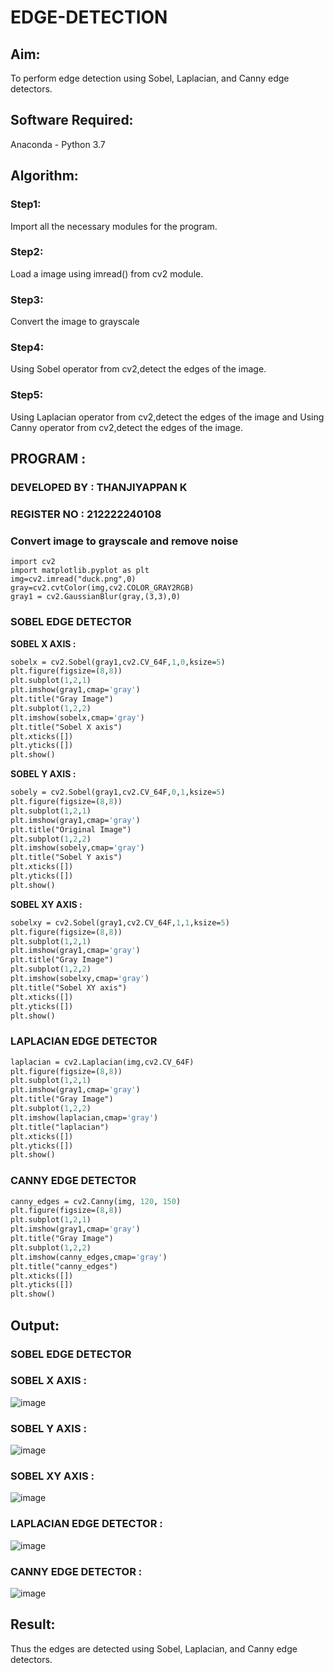 # EDGE-DETECTION
## Aim:
To perform edge detection using Sobel, Laplacian, and Canny edge detectors.

## Software Required:
Anaconda - Python 3.7

## Algorithm:
### Step1:
Import all the necessary modules for the program.

### Step2:
Load a image using imread() from cv2 module.

### Step3:
Convert the image to grayscale

### Step4:
Using Sobel operator from cv2,detect the edges of the image.

### Step5:

Using Laplacian operator from cv2,detect the edges of the image and Using Canny operator from cv2,detect the edges of the image.

## PROGRAM :
### DEVELOPED BY : THANJIYAPPAN K
### REGISTER NO : 212222240108
### Convert image to grayscale and remove noise
```P
import cv2
import matplotlib.pyplot as plt
img=cv2.imread("duck.png",0)
gray=cv2.cvtColor(img,cv2.COLOR_GRAY2RGB)
gray1 = cv2.GaussianBlur(gray,(3,3),0)
```
### SOBEL EDGE DETECTOR
**SOBEL X AXIS :**
```p
sobelx = cv2.Sobel(gray1,cv2.CV_64F,1,0,ksize=5)
plt.figure(figsize=(8,8))
plt.subplot(1,2,1)
plt.imshow(gray1,cmap='gray')
plt.title("Gray Image")
plt.subplot(1,2,2)
plt.imshow(sobelx,cmap='gray')
plt.title("Sobel X axis")
plt.xticks([])
plt.yticks([])
plt.show()
```
**SOBEL Y AXIS :**
```p
sobely = cv2.Sobel(gray1,cv2.CV_64F,0,1,ksize=5)
plt.figure(figsize=(8,8))
plt.subplot(1,2,1)
plt.imshow(gray1,cmap='gray')
plt.title("Original Image")
plt.subplot(1,2,2)
plt.imshow(sobely,cmap='gray')
plt.title("Sobel Y axis")
plt.xticks([])
plt.yticks([])
plt.show()
```
**SOBEL XY AXIS :**
```p
sobelxy = cv2.Sobel(gray1,cv2.CV_64F,1,1,ksize=5)
plt.figure(figsize=(8,8))
plt.subplot(1,2,1)
plt.imshow(gray1,cmap='gray')
plt.title("Gray Image")
plt.subplot(1,2,2)
plt.imshow(sobelxy,cmap='gray')
plt.title("Sobel XY axis")
plt.xticks([])
plt.yticks([])
plt.show()
```
### LAPLACIAN EDGE DETECTOR
```p
laplacian = cv2.Laplacian(img,cv2.CV_64F)
plt.figure(figsize=(8,8))
plt.subplot(1,2,1)
plt.imshow(gray1,cmap='gray')
plt.title("Gray Image")
plt.subplot(1,2,2)
plt.imshow(laplacian,cmap='gray')
plt.title("laplacian")
plt.xticks([])
plt.yticks([])
plt.show()
```
### CANNY EDGE DETECTOR
```p
canny_edges = cv2.Canny(img, 120, 150)
plt.figure(figsize=(8,8))
plt.subplot(1,2,1)
plt.imshow(gray1,cmap='gray')
plt.title("Gray Image")
plt.subplot(1,2,2)
plt.imshow(canny_edges,cmap='gray')
plt.title("canny_edges")
plt.xticks([])
plt.yticks([])
plt.show()
```

## Output:
### SOBEL EDGE DETECTOR


### SOBEL X AXIS :
![image](https://github.com/22009011/EDGE-DETECTION/assets/118343461/b798cd40-fc9a-40f6-ae3c-84e3079e5a9b)







### SOBEL Y AXIS :

![image](https://github.com/22009011/EDGE-DETECTION/assets/118343461/2b91a1f5-739f-42ff-a2b1-453356dc183a)





### SOBEL XY AXIS :

![image](https://github.com/22009011/EDGE-DETECTION/assets/118343461/63a9f2e9-adc9-426d-b6c5-8de40b0ec864)




### LAPLACIAN EDGE DETECTOR :
![image](https://github.com/22009011/EDGE-DETECTION/assets/118343461/a3428e4b-9aa4-4a5f-a1d1-d600428c3632)




### CANNY EDGE DETECTOR :

![image](https://github.com/22009011/EDGE-DETECTION/assets/118343461/8b539e47-6887-4584-9601-2e56b51d96a6)



## Result:
Thus the edges are detected using Sobel, Laplacian, and Canny edge detectors.
